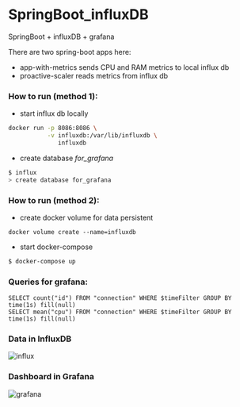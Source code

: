 # SpringBoot_influxDB
SpringBoot + influxDB + grafana

There are two spring-boot apps here:
* app-with-metrics
    sends CPU and RAM metrics to local influx db
* proactive-scaler
    reads metrics from influx db 

### How to run (method 1):

* start influx db locally
```bash
docker run -p 8086:8086 \
           -v influxdb:/var/lib/influxdb \
              influxdb
```

* create database *for_grafana*
```bash
$ influx
> create database for_grafana
```

### How to run (method 2):
* create docker volume for data persistent
```
docker volume create --name=influxdb
```

* start docker-compose
```bash
$ docker-compose up
```

### Queries for grafana:
```
SELECT count("id") FROM "connection" WHERE $timeFilter GROUP BY time(1s) fill(null)
SELECT mean("cpu") FROM "connection" WHERE $timeFilter GROUP BY time(1s) fill(null)
```

<h3>Data in InfluxDB</h3>
<img src="https://pp.vk.me/c638331/v638331767/bfde/QnsfkyVDEGg.jpg" alt="influx" />

<h3>Dashboard in Grafana</h3>
<img src="https://pp.vk.me/c638331/v638331767/bfd6/CCIxqKysD8U.jpg" alt="grafana" />

